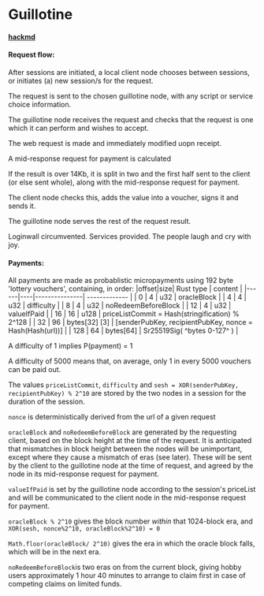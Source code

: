# Guillotine


#### [hackmd](https://hackmd.io/jewLA-GkQQGFD5wEQX3vFA?both)

#### __Request flow:__

After sessions are initiated, a local client node chooses between sessions, or initiates (a) new session/s for the request.

The request is sent to the chosen guillotine node, with any script or service choice information.

The guillotine node receives the request and checks that the request is one which it can perform and wishes to accept.

The web request is made and immediately modified uopn receipt.

A mid-response request for payment is calculated

If the result is over 14Kb, it is split in two and the first half sent to the client (or else sent whole), along with the mid-response request for payment.

The client node checks this, adds the value into a voucher, signs it and sends it.

The guillotine node serves the rest of the request result.

Loginwall circumvented. Services provided. The people laugh and cry with joy.





#### Payments:

All payments are made as probablistic micropayments using 192 byte 'lottery vouchers', containing, in order:
|offset|size|    Rust type  |    content    |
|------|----|---------------| ------------- |
|  0   | 4  |      u32      |  oracleBlock  |
|  4   | 4  |      u32      |  difficulty   |
|  8   | 4  |      u32      | noRedeemBeforeBlock |
| 12   | 4  |      u32      | valueIfPaid   |
| 16   | 16 |      u128     | priceListCommit = Hash(stringification) % 2^128 |
| 32   | 96 | bytes[32] [3] | [senderPubKey, recipientPubKey, nonce = Hash(Hash(url))]  |
| 128  | 64 |   bytes[64]   | Sr25519Sig( ^bytes 0-127^ )  |

A difficulty of 1 implies P(payment) = 1

A difficulty of 5000 means that, on average, only 1 in every 5000 vouchers can be paid out.


The values `priceListCommit`, `difficulty` and `sesh = XOR(senderPubKey, recipientPubKey) % 2^10` are stored by the two nodes in a session for the duration of the session.

`nonce` is deterministically derived from the url of a given request

`oracleBlock` and `noRedeemBeforeBlock` are generated by the requesting client, based on the block height at the time of the request. It is anticipated that mismatches in block height between the nodes will be unimportant, except where they cause a mismatch of eras (see later). These will be sent by the client to the guillotine node at the time of request, and agreed by the node in its mid-response request for payment.

`valueIfPaid` is set by the guillotine node according to the session's priceList and will be communicated to the client node in the mid-response request for payment.

`oracleBlock % 2^10` gives the block number _within_ that 1024-block era, and `XOR(sesh, nonce%2^10, oracleBlock%2^10) = 0`

`Math.floor(oracleBlock/ 2^10)` gives the era in which the oracle block falls, which will be in the next era.

`noRedeemBeforeBlock`is two eras on from the current block, giving hobby users approximately 1 hour 40 minutes to arrange to claim first in case of competing claims on limited funds.


